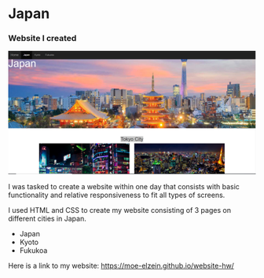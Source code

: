 # Japan

### Website I created

![Screenshot of my front page](Homepage.png)

 I was tasked to create a website within one day that consists with basic functionality and relative responsiveness to fit all types of screens.

 I used HTML and CSS to create my website consisting of 3 pages on different cities in Japan.

 * Japan
 * Kyoto
 * Fukukoa

Here is a link to my website: https://moe-elzein.github.io/website-hw/
